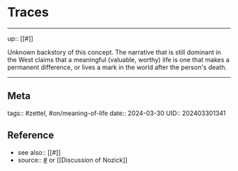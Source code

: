 # Traces
---

up:: [[#]]

Unknown backstory of this concept. The narrative that is still dominant in the West claims that a meaningful (valuable, worthy) life is one that makes a permanent difference, or lives a mark in the world after the person's death. 

---
## Meta
tags:: #zettel, #on/meaning-of-life
date:: 2024-03-30
UID:: 202403301341
## Reference
- see also:: [[#]]
- source:: [#]() or [[Discussion of Nozick]]
